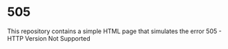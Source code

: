 # 505
This repository contains a simple HTML page that simulates the error 505 - HTTP Version Not Supported
